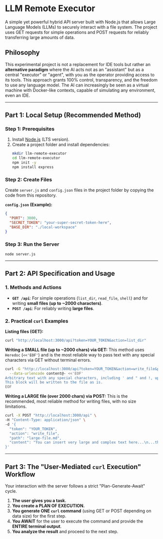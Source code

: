 # LLM Remote Executor

A simple yet powerful hybrid API server built with Node.js that allows Large Language Models (LLMs) to securely interact with a file system. The project uses GET requests for simple operations and POST requests for reliably transferring large amounts of data.

## Philosophy

This experimental project is not a replacement for IDE tools but rather an **alternative paradigm** where the AI acts not as an "assistant" but as a central "executor" or "agent", with you as the operator providing access to its tools. This approach grants 100% control, transparency, and the freedom to use any language model. The AI can increasingly be seen as a virtual machine with Docker-like contexts, capable of simulating any environment, even an IDE.

---

## Part 1: Local Setup (Recommended Method)

### Step 1: Prerequisites
1.  Install [Node.js](https://nodejs.org/) (LTS version).
2.  Create a project folder and install dependencies:
    ```bash
    mkdir llm-remote-executor
    cd llm-remote-executor
    npm init -y
    npm install express
    ```

### Step 2: Create Files

Create `server.js` and `config.json` files in the project folder by copying the code from this repository.

**`config.json` (Example):**
```json
{
  "PORT": 3000,
  "SECRET_TOKEN": "your-super-secret-token-here",
  "BASE_DIR": "./local-workspace"
}
```

### Step 3: Run the Server
`node server.js`

---

## Part 2: API Specification and Usage

### 1. Methods and Actions

- **`GET /api`**: For simple operations (`list_dir`, `read_file`, `shell`) and for writing **small files (up to ~2000 characters)**.
- **`POST /api`**: For reliably writing **large files**.

### 2. Practical `curl` Examples

**Listing files (GET):**
```bash
curl "http://localhost:3000/api?token=YOUR_TOKEN&action=list_dir"
```

**Writing a SMALL file (up to ~2000 chars) via GET:**
This method uses `Heredoc` (`<<'EOF'`) and is the most reliable way to pass text with any special characters via GET without terminal errors.
```bash
curl -G "http://localhost:3000/api?token=YOUR_TOKEN&action=write_file&path=small-file.txt" \
  --data-urlencode content@- <<'EOF'
Arbitrary text with any special characters, including ' and " and !, up to ~2000 characters long.
This block will be written to the file as is.
EOF
```

**Writing a LARGE file (over 2000 chars) via POST:**
This is the recommended, most reliable method for writing files, with no size limitations.
```bash
curl -X POST "http://localhost:3000/api" \
-H "Content-Type: application/json" \
-d '{
  "token": "YOUR_TOKEN",
  "action": "write_file",
  "path": "large-file.md",
  "content": "You can insert very large and complex text here...\n...that can span multiple lines.\nThere will be no issues with encoding or length."
}'
```

---

## Part 3: The "User-Mediated `curl` Execution" Workflow

Your interaction with the server follows a strict "Plan-Generate-Await" cycle.

1.  **The user gives you a task.**
2.  **You create a PLAN OF EXECUTION.**
3.  **You generate ONE `curl` command** (using GET or POST depending on data size) for the first step.
4.  **You AWAIT** for the user to execute the command and provide the **ENTIRE terminal output**.
5.  **You analyze the result** and proceed to the next step.